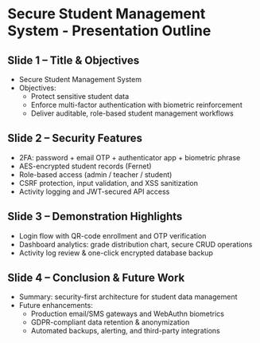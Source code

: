 # Secure Student Management System - Presentation Outline

## Slide 1 – Title & Objectives
* Secure Student Management System
* Objectives:
  * Protect sensitive student data
  * Enforce multi-factor authentication with biometric reinforcement
  * Deliver auditable, role-based student management workflows

## Slide 2 – Security Features
* 2FA: password + email OTP + authenticator app + biometric phrase
* AES-encrypted student records (Fernet)
* Role-based access (admin / teacher / student)
* CSRF protection, input validation, and XSS sanitization
* Activity logging and JWT-secured API access

## Slide 3 – Demonstration Highlights
* Login flow with QR-code enrollment and OTP verification
* Dashboard analytics: grade distribution chart, secure CRUD operations
* Activity log review & one-click encrypted database backup

## Slide 4 – Conclusion & Future Work
* Summary: security-first architecture for student data management
* Future enhancements:
  * Production email/SMS gateways and WebAuthn biometrics
  * GDPR-compliant data retention & anonymization
  * Automated backups, alerting, and third-party integrations
